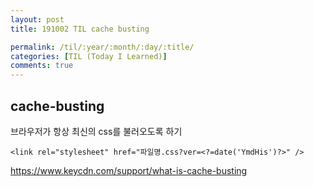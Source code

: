 ```yaml
---
layout: post
title: 191002 TIL cache busting

permalink: /til/:year/:month/:day/:title/
categories: [TIL (Today I Learned)]
comments: true
---
```


## **cache-busting**

브라우저가 항상 최신의 css를 불러오도록 하기 

`<link rel="stylesheet" href="파일명.css?ver=<?=date('YmdHis')?>" />`

https://www.keycdn.com/support/what-is-cache-busting
